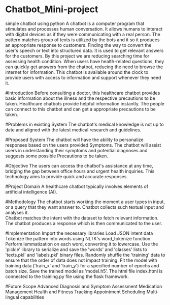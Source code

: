 # Chatbot_Mini-project
simple chatbot using python
A chatbot is a computer program that stimulates and processes
human conversation. It allows humans to interact with digital
devices as if they were communicating with a real person.
The pattern matches group of texts is utilized by the bots and it
so it produces an appropriate response to customers. Finding the
way to convert the user's speech or text into structured data. It is
used to get relevant answers for the customers.
By this project we are reducing searching time for assessing
health condition. When users have health-related questions, they
can quickly get answers from the chatbot, reducing the need to
browse the internet for information.
This chatbot is available around the clock to provide users with
access to information and support whenever they need it.

#Introduction
Before consulting a doctor, this healthcare chatbot provides basic information about the illness and the respective precautions to be taken.
Healthcare chatbots provide helpful information instantly. The people can connect to this chatbot and can get a appropriate precautions to be taken.

#Problems in existing System
The chatbot's medical knowledge is not up to date and aligned with the latest medical research and guidelines.

#Proposed System
The chatbot will have the ability to personalize responses based on the users provided Symptoms.
The chatbot will assist users in understanding their symptoms and potential diagnoses and suggests some possible Precautions to be taken.

#Objective
The users can access the chatbot's assistance at any time, bridging the gap between office hours and urgent health inquiries.
This technology aims to provide quick and accurate responses.

#Project Domain
A healthcare chatbot typically involves elements of artificial intelligence (AI).

#Methodology
The chatbot starts working the moment a user types in input, or a query that they want answer to.
Chatbot collects such textual input and analyses it.  
Chatbot matches the intent with the dataset to fetch relevant information.
The chatbot produces a response which is then communicated to the user.

#Implementation
Import the necessary libraries
Load JSON intent data
Tokenize the pattern into words using NLTK's word_tokenize function.
Perform lemmatization on each word, converting it to lowercase.
Use the 'pickle' library to serialize and save the 'words' and 'classes' lists to 'texts.pkl' and 'labels.pkl' binary files.
Randomly shuffle the 'training' data to ensure that the order of data does not impact training.
Fit the model with training data ('train_x' and 'train_y') for a specified number of epochs and batch size.
Save the trained model as 'model.h5’.
The html file index.html is connected to the training.py file using the flask framework.

#Future Scope
Advanced Diagnosis and Symptom Assessment
Medication Management
Health and Fitness Tracking
Appointment Scheduling
Multi-lingual capabilities
